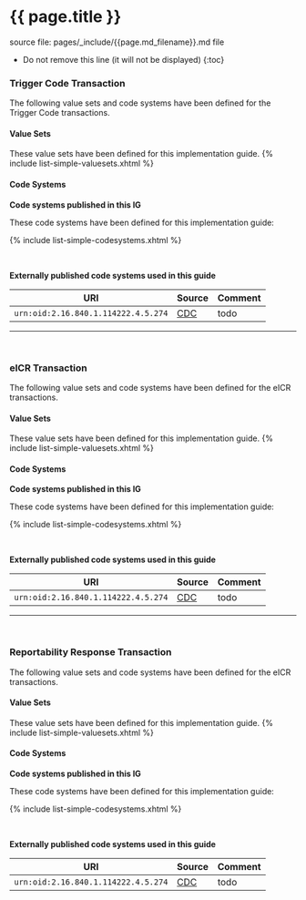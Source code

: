 # {{ page.title }}

source file: pages/_include/{{page.md_filename}}.md  file

<!-- { :.no_toc } -->

<!-- TOC  the css styling for this is \pages\assets\css\project.css under 'markdown-toc'-->

* Do not remove this line (it will not be displayed)
{:toc}


<!-- end TOC -->

### Trigger Code Transaction

The following value sets and code systems have been defined for the Trigger Code transactions.

#### Value Sets

These value sets have been defined for this implementation guide.
{% include list-simple-valuesets.xhtml %}


#### Code Systems

**Code systems published in this IG**

These code systems have been defined for this implementation guide:

{% include list-simple-codesystems.xhtml %}

<br />

**Externally published code systems used in this guide**

|URI|Source|Comment|
|---|---|---|
|`urn:oid:2.16.840.1.114222.4.5.274`|[CDC](todo.html)|todo|

---
<br/>

### eICR Transaction

The following value sets and code systems have been defined for the eICR transactions.

#### Value Sets

These value sets have been defined for this implementation guide.
{% include list-simple-valuesets.xhtml %}

#### Code Systems

**Code systems published in this IG**

These code systems have been defined for this implementation guide:

{% include list-simple-codesystems.xhtml %}

<br />

**Externally published code systems used in this guide**

|URI|Source|Comment|
|---|---|---|
|`urn:oid:2.16.840.1.114222.4.5.274`|[CDC](todo.html)|todo|

---
<br/>

### Reportability Response Transaction

The following value sets and code systems have been defined for the eICR transactions.

#### Value Sets

These value sets have been defined for this implementation guide.
{% include list-simple-valuesets.xhtml %}

#### Code Systems

**Code systems published in this IG**

These code systems have been defined for this implementation guide:

{% include list-simple-codesystems.xhtml %}

<br />

**Externally published code systems used in this guide**

|URI|Source|Comment|
|---|---|---|
|`urn:oid:2.16.840.1.114222.4.5.274`|[CDC](todo.html)|todo|
